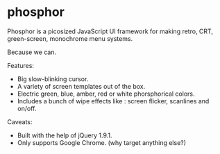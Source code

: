 phosphor
========

Phosphor is a picosized JavaScript UI framework for making retro, CRT, green-screen, monochrome menu systems. 

Because we can.


Features:
* Big slow-blinking cursor.
* A variety of screen templates out of the box.
* Electric green, blue, amber, red or white phorsphorical colors.
* Includes a bunch of wipe effects like : screen flicker, scanlines and on/off.

Caveats:
* Built with the help of jQuery 1.9.1.
* Only supports Google Chrome. (why target anything else?)


